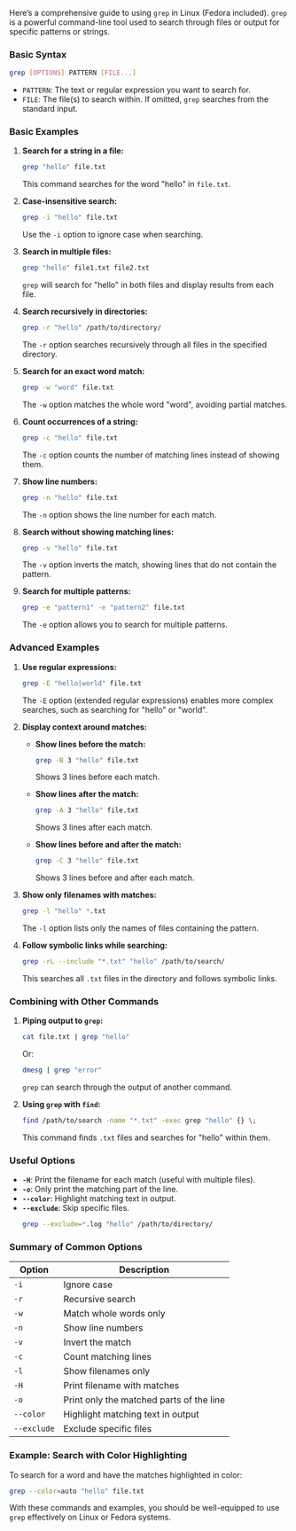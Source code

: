 
Here’s a comprehensive guide to using `grep` in Linux (Fedora included). `grep` is a powerful command-line tool used to search through files or output for specific patterns or strings.

### Basic Syntax
```bash
grep [OPTIONS] PATTERN [FILE...]
```

- `PATTERN`: The text or regular expression you want to search for.
- `FILE`: The file(s) to search within. If omitted, `grep` searches from the standard input.

### Basic Examples

1. **Search for a string in a file:**
   ```bash
   grep "hello" file.txt
   ```
   This command searches for the word "hello" in `file.txt`.

2. **Case-insensitive search:**
   ```bash
   grep -i "hello" file.txt
   ```
   Use the `-i` option to ignore case when searching.

3. **Search in multiple files:**
   ```bash
   grep "hello" file1.txt file2.txt
   ```
   `grep` will search for "hello" in both files and display results from each file.

4. **Search recursively in directories:**
   ```bash
   grep -r "hello" /path/to/directory/
   ```
   The `-r` option searches recursively through all files in the specified directory.

5. **Search for an exact word match:**
   ```bash
   grep -w "word" file.txt
   ```
   The `-w` option matches the whole word "word", avoiding partial matches.

6. **Count occurrences of a string:**
   ```bash
   grep -c "hello" file.txt
   ```
   The `-c` option counts the number of matching lines instead of showing them.

7. **Show line numbers:**
   ```bash
   grep -n "hello" file.txt
   ```
   The `-n` option shows the line number for each match.

8. **Search without showing matching lines:**
   ```bash
   grep -v "hello" file.txt
   ```
   The `-v` option inverts the match, showing lines that do not contain the pattern.

9. **Search for multiple patterns:**
   ```bash
   grep -e "pattern1" -e "pattern2" file.txt
   ```
   The `-e` option allows you to search for multiple patterns.

### Advanced Examples

1. **Use regular expressions:**
   ```bash
   grep -E "hello|world" file.txt
   ```
   The `-E` option (extended regular expressions) enables more complex searches, such as searching for "hello" or "world".

2. **Display context around matches:**
   - **Show lines before the match:**  
     ```bash
     grep -B 3 "hello" file.txt
     ```
     Shows 3 lines before each match.
   
   - **Show lines after the match:**  
     ```bash
     grep -A 3 "hello" file.txt
     ```
     Shows 3 lines after each match.

   - **Show lines before and after the match:**  
     ```bash
     grep -C 3 "hello" file.txt
     ```
     Shows 3 lines before and after each match.

3. **Show only filenames with matches:**
   ```bash
   grep -l "hello" *.txt
   ```
   The `-l` option lists only the names of files containing the pattern.

4. **Follow symbolic links while searching:**
   ```bash
   grep -rL --include "*.txt" "hello" /path/to/search/
   ```
   This searches all `.txt` files in the directory and follows symbolic links.

### Combining with Other Commands

1. **Piping output to `grep`:**
   ```bash
   cat file.txt | grep "hello"
   ```
   Or:
   ```bash
   dmesg | grep "error"
   ```
   `grep` can search through the output of another command.

2. **Using `grep` with `find`:**
   ```bash
   find /path/to/search -name "*.txt" -exec grep "hello" {} \;
   ```
   This command finds `.txt` files and searches for "hello" within them.

### Useful Options

- **`-H`**: Print the filename for each match (useful with multiple files).
- **`-o`**: Only print the matching part of the line.
- **`--color`**: Highlight matching text in output.
- **`--exclude`**: Skip specific files.
   ```bash
   grep --exclude=*.log "hello" /path/to/directory/
   ```

### Summary of Common Options

| Option        | Description                                           |
|---------------|-------------------------------------------------------|
| `-i`          | Ignore case                                           |
| `-r`          | Recursive search                                      |
| `-w`          | Match whole words only                               |
| `-n`          | Show line numbers                                     |
| `-v`          | Invert the match                                      |
| `-c`          | Count matching lines                                  |
| `-l`          | Show filenames only                                   |
| `-H`          | Print filename with matches                           |
| `-o`          | Print only the matched parts of the line              |
| `--color`     | Highlight matching text in output                     |
| `--exclude`   | Exclude specific files                                |

### Example: Search with Color Highlighting
To search for a word and have the matches highlighted in color:
```bash
grep --color=auto "hello" file.txt
```

With these commands and examples, you should be well-equipped to use `grep` effectively on Linux or Fedora systems.
